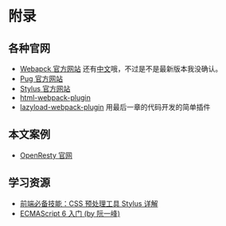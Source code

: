 附录
========

各种官网
--------

* [Webapck 官方网站](https://webpack.js.org/)
    还有[中文](https://webpack.js.org/configuration/mode)哦，不过是不是最新版本我没确认。
* [Pug 官方网站](https://pugjs.org)
* [Stylus 官方网站](http://stylus-lang.com)
* [html-webpack-plugin](https://github.com/jantimon/html-webpack-plugin)
* [lazyload-webpack-plugin](https://github.com/meathill/lazyload-webpack-plugin) 用最后一章的代码开发的简单插件

本文案例
--------

* [OpenResty 官网](https://openresty.com/cn/)

学习资源
--------

* [前端必备技能：CSS 预处理工具 Stylus 详解](https://segmentfault.com/ls/1650000018852705)
* [ECMAScript 6 入门 (by 阮一峰)](http://es6.ruanyifeng.com/)

